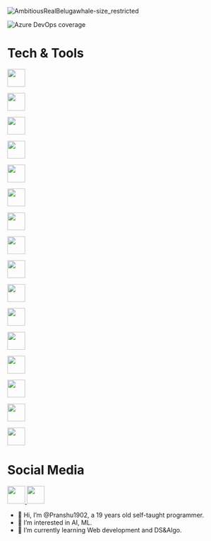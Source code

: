 ![AmbitiousRealBelugawhale-size_restricted](https://user-images.githubusercontent.com/70687348/170268953-efe79c93-de2a-4d88-986b-d8a20edcecad.gif)

<img
  alt="Azure DevOps coverage"
  src="https://img.shields.io/badge/developer-coding-brightgreen"
/>

<link
  rel="stylesheet"
  href="https://cdn.jsdelivr.net/npm/tailwindcss/dist/tailwind.min.css"
/>

# Tech & Tools
<img
  width="40"
  height="40"
  src="https://cdn.jsdelivr.net/gh/devicons/devicon/icons/django/django-plain.svg"
/>

<img
  width="40"
  height="40"
  src="https://cdn.jsdelivr.net/gh/devicons/devicon/icons/firefox/firefox-original.svg"
/>

<img
  width="40"
  height="40"
  src="https://cdn.jsdelivr.net/gh/devicons/devicon/icons/git/git-original.svg"
/>

<img
  width="40"
  height="40"
  src="https://cdn.jsdelivr.net/gh/devicons/devicon/icons/html5/html5-original.svg"
/>

<img
  width="40"
  height="40"
  src="https://cdn.jsdelivr.net/gh/devicons/devicon/icons/javascript/javascript-original.svg"
/>

<img
  width="40"
  height="40"
  src="https://cdn.jsdelivr.net/gh/devicons/devicon/icons/java/java-original-wordmark.svg"
/>

<img
  width="40"
  height="40"
  src="https://cdn.jsdelivr.net/gh/devicons/devicon/icons/linux/linux-original.svg"
/>

<img
  width="40"
  height="40"
  src="https://cdn.jsdelivr.net/gh/devicons/devicon/icons/nodejs/nodejs-plain-wordmark.svg"
/>

<img
  width="40"
  height="40"
  src="https://cdn.jsdelivr.net/gh/devicons/devicon/icons/npm/npm-original-wordmark.svg"
/>

<img
  width="40"
  height="40"
  src="https://cdn.jsdelivr.net/gh/devicons/devicon/icons/python/python-original.svg"
/>

<img
  width="40"
  height="40"
  src="https://cdn.jsdelivr.net/gh/devicons/devicon/icons/react/react-original.svg"
/>

<img
  width="40"
  height="40"
  src="https://cdn.jsdelivr.net/gh/devicons/devicon/icons/slack/slack-original.svg"
/>

<img
  width="40"
  height="40"
  src="https://cdn.jsdelivr.net/gh/devicons/devicon/icons/typescript/typescript-original.svg"
/>

<img
  width="40"
  height="40"
  src="https://cdn.jsdelivr.net/gh/devicons/devicon/icons/ubuntu/ubuntu-plain.svg"
/>

<img
  width="40"
  height="40"
  src="https://cdn.jsdelivr.net/gh/devicons/devicon/icons/vscode/vscode-original.svg"
/>

<img
  width="40"
  height="40"
  src="https://cdn.jsdelivr.net/gh/devicons/devicon/icons/bash/bash-original.svg"
/>

# Social Media

  <a href="https://twitter.com/pranshu1902">
    <img
      width="40"
      height="40"
      src="https://cdn.jsdelivr.net/gh/devicons/devicon/icons/twitter/twitter-original.svg"
    />
  </a>

  <a href="https://www.linkedin.com/in/pranshu-aggarwal-4aa8181b4/">
    <img
      width="40"
      height="40"
      src="https://cdn.jsdelivr.net/gh/devicons/devicon/icons/linkedin/linkedin-original.svg"
    />
  </a>


- 👋 Hi, I’m @Pranshu1902, a 19 years old self-taught programmer.
- 👀 I’m interested in AI, ML.
- 🌱 I’m currently learning Web development and DS&Algo.
